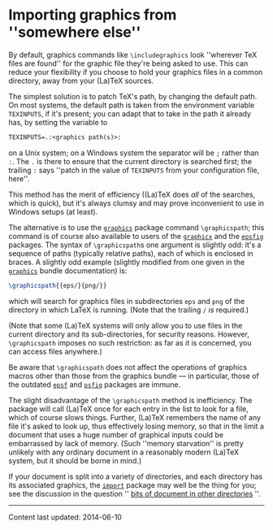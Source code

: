 # Importing graphics from ''somewhere else''

By default, graphics commands like `\includegraphics` look
''wherever TeX files are found'' for the graphic file they're being
asked to use.  This can reduce your flexibility if you choose to hold
your graphics files in a common directory, away from your (La)TeX
sources.

The simplest solution is to patch TeX's path, by changing the
default path.  On most systems, the default path is taken from the
environment variable `TEXINPUTS`, if it's present; you can adapt that
to take in the path it already has, by setting the variable to
```latex
TEXINPUTS=.:<graphics path(s)>:
```
on a Unix system; on a Windows system the separator will be `;`
rather than `:`.  The `.` is there to ensure
that the current directory is searched first; the trailing
`:` says ''patch in the value of `TEXINPUTS` from
your configuration file, here''.

This method has the merit of efficiency ((La)TeX does _all_ of
the searches, which is quick), but it's always clumsy and may prove
inconvenient to use in Windows setups (at least).

The alternative is to use the [`graphics`](http://ctan.org/pkg/graphics) package command
`\graphicspath`; this command is of course also available to users
of the [`graphicx`](http://ctan.org/pkg/graphicx) and the [`epsfig`](http://ctan.org/pkg/epsfig) packages.  The
syntax of `\graphicspath`s one argument is slightly odd: it's a
sequence of paths (typically relative paths), each of which is
enclosed in braces.  A slightly odd example (slightly modified from one
given in the [`graphics`](http://ctan.org/pkg/graphics) bundle documentation) is:
<!-- {% raw %} -->
```latex
\graphicspath{{eps/}{png/}}
```
<!-- {% endraw %} -->
which will search for graphics files in subdirectories `eps` and
`png` of the directory in which LaTeX is running.  (Note that
the trailing `/` _is_ required.)

(Note that some (La)TeX systems will only allow you to use files in
the current directory and its sub-directories, for security reasons.
However, `\graphicspath` imposes no such restriction: as far as
_it_ is concerned, you can access files anywhere.)

Be aware that `\graphicspath` does not affect the operations of
graphics macros other than those from the graphics bundle&nbsp;&mdash; in
particular, those of the outdated [`epsf`](http://ctan.org/pkg/epsf) and
[`psfig`](http://ctan.org/pkg/psfig) packages are immune.

The slight disadvantage of the `\graphicspath` method is
inefficiency.  The package will call (La)TeX once for each entry in
the list to look for a file, which of course slows things.  Further,
(La)TeX remembers the name of any file it's asked to look up, thus
effectively losing memory, so that in the limit a document that uses a
huge number of graphical inputs could be embarrassed by lack of
memory.  (Such ''memory starvation'' is pretty unlikely with any
ordinary document in a reasonably modern (La)TeX system, but it
should be borne in mind.)

If your document is split into a variety of directories, and each
directory has its associated graphics, the [`import`](http://ctan.org/pkg/import) package
may well be the thing for you; see the discussion 
in the question ''
[bits of document in other directories](./FAQ-docotherdir.html)
''.


----

Content last updated: 2014-06-10
